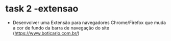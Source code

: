 # task 2 -extensao
- Desenvolver uma Extensão para navegadores Chrome/Firefox que muda a cor de fundo da barra de navegação do site (https://www.boticario.com.br/)
